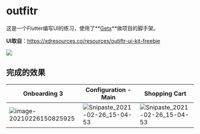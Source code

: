 # outfitr

这是一个Flutter编写UI的练习，使用了**[Getx](https://github.com/jonataslaw/getx/blob/master/README.zh-cn.md)**做项目的脚手架。



**UI取自**：https://xdresources.co/resources/outiftr-ui-kit-freebie



![](https://md-1256312109.cos.ap-beijing.myqcloud.com/uPic/outfitr-preview-800x600-crop-1-q90.png)



## 完成的效果



| Onboarding 3                                                 | Configuration - Main                                         | Shopping Cart                                                |
| ------------------------------------------------------------ | ------------------------------------------------------------ | ------------------------------------------------------------ |
| ![image-20210226150825925](https://md-1256312109.cos.ap-beijing.myqcloud.com/uPic/image-20210226150825925.png) | ![Snipaste_2021-02-26_15-04-53](https://md-1256312109.cos.ap-beijing.myqcloud.com/uPic/Snipaste_2021-02-26_15-04-53.png) | ![Snipaste_2021-02-26_15-04-53](https://md-1256312109.cos.ap-beijing.myqcloud.com/uPic/Snipaste_2021-02-26_15-05-08-20210226150727267.png) |



